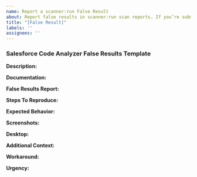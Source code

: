 ```yaml
---
name: Report a scanner:run False Result
about: Report false results in scanner:run scan reports. If you’re submitting your managed package for AppExchange security review, include documentation of your false results with your submission.
title: "[False Result]"
labels: ''
assignees: ''
---
```

### Salesforce Code Analyzer False Results Template

**Description:**
<!--Provide a clear and concise description of what the bug is.-->

**Documentation:**
<!--Attach a clean log, if available.-->

**False Results Report:**
<!--Explain why you believe this error is a false result.-->

**Steps To Reproduce:**
<!--List out the steps that you used to reproduce the bug behavior. Be as specific and clear as possible.-->

**Expected Behavior:**
<!--Provide a clear and concise description of what you expected to happen.-->

**Screenshots:**
<!--If applicable, add screenshots to help explain your problem.-->

**Desktop:**
<!--
Provide these details:
- Operating System. Example: Ventura 13.5
- Code Analyzer version. Example: v3.16.0
- Salesforce CLI version. Example: @salesforce/cli/2.0.2
-->

**Additional Context:**
<!--Add any other context about the problem. Provide any specific code or configuration details required to reproduce the problem.-->

**Workaround:**
<!--What ways have you found to sidestep the problem? If you haven't found a workaround, what have you tried so far?-->

**Urgency:**
<!--What is the severity of the problem?-->

